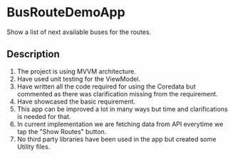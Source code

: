 # BusRouteDemoApp
Show a list of next available buses for the routes.

## Description

1. The project is using MVVM architecture.
2. Have used unit testing for the ViewModel.
3. Have written all the code required for using the Coredata but commented as there was clarification missing from the requirement.
4. Have showcased the basic requirement.
5. This app can be improved a lot in many ways but time and clarifications is needed for that.
6. In current implementation we are fetching data from API everytime we tap the "Show Routes" button.
7. No third party libraries have been used in the app but created some Utility files.


